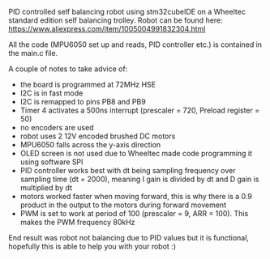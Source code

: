 PID controlled self balancing robot using stm32cubeIDE on a Wheeltec standard edition self balancing trolley. Robot can be found here: https://www.aliexpress.com/item/1005004991832304.html

All the code (MPU6050 set up and reads, PID controller etc.) is contained in the main.c file.

A couple of notes to take advice of:
- the board is programmed at 72MHz HSE
- I2C is in fast mode
- I2C is remapped to pins PB8 and PB9
- Timer 4 activates a 500ns interrupt (prescaler = 720, Preload register = 50)
- no encoders are used
- robot uses 2 12V encoded brushed DC motors
- MPU6050 falls across the y-axis direction
- OLED screen is not used due to Wheeltec made code programming it using software SPI
- PID controller works best with dt being sampling frequency over sampling time (dt = 2000), meaning I gain is divided by dt and D gain is multiplied by dt
- motors worked faster when moving forward, this is why there is a 0.9 product in the output to the motors during forward movement
- PWM is set to work at period of 100 (prescaler = 9, ARR = 100). This makes the PWM frequency 80kHz
  
End result was robot not balancing due to PID values but it is functional, hopefully this is able to help you with your robot :)
